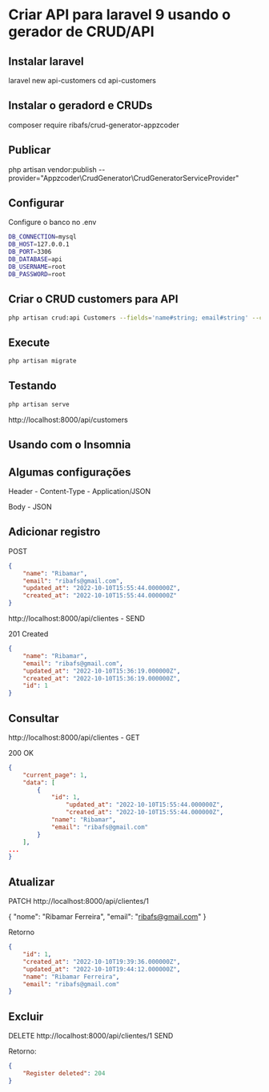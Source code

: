 # Criar API para laravel 9 usando o gerador de CRUD/API

## Instalar laravel
laravel new api-customers
cd api-customers

## Instalar o geradord e CRUDs
composer require ribafs/crud-generator-appzcoder

## Publicar
php artisan vendor:publish --provider="Appzcoder\CrudGenerator\CrudGeneratorServiceProvider"

## Configurar

Configure o banco no .env
```bash
DB_CONNECTION=mysql
DB_HOST=127.0.0.1
DB_PORT=3306
DB_DATABASE=api
DB_USERNAME=root
DB_PASSWORD=root
```
## Criar o CRUD customers para API
```bash
php artisan crud:api Customers --fields='name#string; email#string' --controller-namespace=Api
```
## Execute
```bash
php artisan migrate
```
## Testando
```bash
php artisan serve
```
http://localhost:8000/api/customers


## Usando com o Insomnia

## Algumas configurações

Header - Content-Type - Application/JSON

Body - JSON

## Adicionar registro

POST
```json
{
	"name": "Ribamar",
	"email": "ribafs@gmail.com",
	"updated_at": "2022-10-10T15:55:44.000000Z",
	"created_at": "2022-10-10T15:55:44.000000Z"
}
```

http://localhost:8000/api/clientes - SEND

201 Created
```json
{
	"name": "Ribamar",
	"email": "ribafs@gmail.com",
	"updated_at": "2022-10-10T15:36:19.000000Z",
	"created_at": "2022-10-10T15:36:19.000000Z",
	"id": 1
}
```

## Consultar

http://localhost:8000/api/clientes - GET

200 OK 
```json
{
	"current_page": 1,
	"data": [
		{
			"id": 1,
		        "updated_at": "2022-10-10T15:55:44.000000Z",
		        "created_at": "2022-10-10T15:55:44.000000Z",
			"name": "Ribamar",
			"email": "ribafs@gmail.com"
		}
	],
...
}
```

## Atualizar

PATCH  http://localhost:8000/api/clientes/1

{
	"nome": "Ribamar Ferreira",
	"email": "ribafs@gmail.com"
}

Retorno
```json
{
	"id": 1,
	"created_at": "2022-10-10T19:39:36.000000Z",
	"updated_at": "2022-10-10T19:44:12.000000Z",
	"name": "Ribamar Ferreira",
	"email": "ribafs@gmail.com"
}
```

## Excluir

DELETE http://localhost:8000/api/clientes/1 SEND

Retorno:

```json
{
	"Register deleted": 204
}
```
